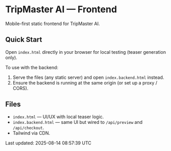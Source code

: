 # TripMaster AI — Frontend

Mobile-first static frontend for TripMaster AI.

## Quick Start
Open `index.html` directly in your browser for local testing (teaser generation only).

To use with the backend:
1. Serve the files (any static server) and open `index.backend.html` instead.
2. Ensure the backend is running at the same origin (or set up a proxy / CORS).

## Files
- `index.html` — UI/UX with local teaser logic.
- `index.backend.html` — same UI but wired to `/api/preview` and `/api/checkout`.
- Tailwind via CDN.

Last updated: 2025-08-14 08:57:39 UTC
